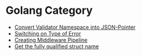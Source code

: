 # Golang Category

- [Convert Validator Namespace into JSON-Pointer](./convert-validator-namespace-into-json-pointer.md)
- [Switching on Type of Error](./switching-on-the-type-of-error.md)
- [Creating Middleware Pipeline](./creating-middleware-pipeline.md)
- [Get the fully qualified struct name](./get-the-fully-qualified-struct-name.md)
